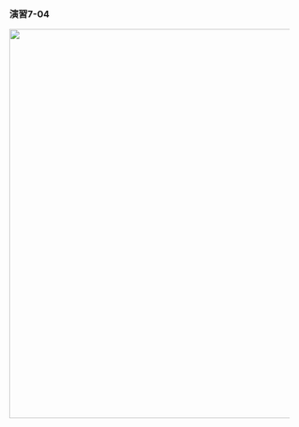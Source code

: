 ### 演習7-04
<img src="https://user-images.githubusercontent.com/48054315/149606819-bf89ba1c-903e-4e6b-b7ab-395a7c3dc33f.PNG" width="700px">
